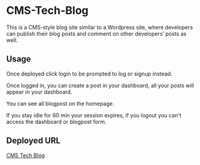 # CMS-Tech-Blog
This is a CMS-style blog site similar to a Wordpress site, where developers can publish their blog posts and comment on other developers’ posts as well.

## Usage
Once deployed click login to be prompted to log or signup instead.

Once logged in, you can create a post in your dashboard, all your posts will appear in your dashboard. 

You can see all blogpost on the homepage. 

If you stay idle for 60 min your session expires, if you logout you can't access the dashboard or blogpost form.

## Deployed URL
[CMS Tech Blog](https://cms-tech-blog-jnxl.onrender.com/)




